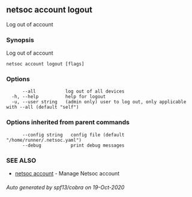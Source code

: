 ## netsoc account logout

Log out of account

### Synopsis

Log out of account

```
netsoc account logout [flags]
```

### Options

```
      --all           log out of all devices
  -h, --help          help for logout
  -u, --user string   (admin only) user to log out, only applicable with --all (default "self")
```

### Options inherited from parent commands

```
      --config string   config file (default "/home/runner/.netsoc.yaml")
      --debug           print debug messages
```

### SEE ALSO

* [netsoc account](netsoc_account.md)	 - Manage Netsoc account

###### Auto generated by spf13/cobra on 19-Oct-2020
